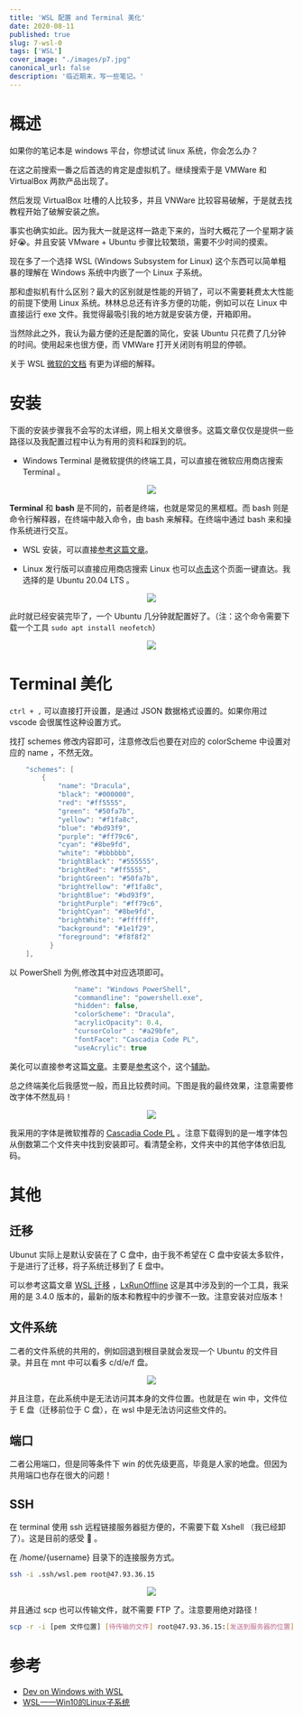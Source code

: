 ```yaml
---
title: 'WSL 配置 and Terminal 美化'
date: 2020-08-11
published: true
slug: 7-wsl-0
tags: ['WSL']
cover_image: "./images/p7.jpg"
canonical_url: false
description: '临近期末，写一些笔记。'
---
```


# 概述

如果你的笔记本是 windows 平台，你想试试 linux 系统，你会怎么办？

在这之前搜索一番之后首选的肯定是虚拟机了。继续搜索于是 VMWare 和 VirtualBox 两款产品出现了。

然后发现 VirtualBox 吐槽的人比较多，并且 VNWare 比较容易破解，于是就去找教程开始了破解安装之旅。

事实也确实如此。因为我大一就是这样一路走下来的，当时大概花了一个星期才装好😭。并且安装 VMware + Ubuntu 步骤比较繁琐，需要不少时间的摸索。

现在多了一个选择 WSL (Windows Subsystem for Linux) 这个东西可以简单粗暴的理解在 Windows 系统中内嵌了一个 Linux 子系统。

那和虚拟机有什么区别？最大的区别就是性能的开销了，可以不需要耗费太大性能的前提下使用 Linux 系统。林林总总还有许多方便的功能，例如可以在 Linux 中直接运行 exe 文件。我觉得最吸引我的地方就是安装方便，开箱即用。

当然除此之外，我认为最方便的还是配置的简化，安装 Ubuntu 只花费了几分钟的时间。使用起来也很方便，而 VMWare 打开关闭则有明显的停顿。

关于 WSL [微软的文档](https://docs.microsoft.com/en-us/windows/wsl/) 有更为详细的解释。

# 安装

下面的安装步骤我不会写的太详细，网上相关文章很多。这篇文章仅仅是提供一些路径以及我配置过程中认为有用的资料和踩到的坑。

* Windows Terminal 是微软提供的终端工具，可以直接在微软应用商店搜索 Terminal 。

<div align="center"><img src="https://gitee.com/weijiew/pic/raw/master/img/20200811220045.png"/></div>


**Terminal** 和 **bash** 是不同的，前者是终端，也就是常见的黑框框。而 bash 则是命令行解释器，在终端中敲入命令，由 bash 来解释。在终端中通过 bash 来和操作系统进行交互。

* WSL 安装，可以直接[参考这篇文章](https://zhuanlan.zhihu.com/p/34885182)。

* Linux 发行版可以直接应用商店搜索 Linux 也可以[点击](https://aka.ms/wslstore)这个页面一键直达。我选择的是 Ubuntu 20.04 LTS 。

<div align="center"><img src="https://gitee.com/weijiew/pic/raw/master/img/20200811220301.png"/></div>

此时就已经安装完毕了，一个 Ubuntu 几分钟就配置好了。（注：这个命令需要下载一个工具 `sudo apt install neofetch`）

<div align="center"><img src="https://gitee.com/weijiew/pic/raw/master/img/20200811222200.png"/></div>

# Terminal 美化

`ctrl + ,` 可以直接打开设置，是通过 JSON 数据格式设置的。如果你用过 vscode 会很属性这种设置方式。

找打 schemes 修改内容即可，注意修改后也要在对应的 colorScheme 中设置对应的 name ，不然无效。

```cpp
    "schemes": [
        {
            "name": "Dracula",
            "black": "#000000",
            "red": "#ff5555",
            "green": "#50fa7b",
            "yellow": "#f1fa8c",
            "blue": "#bd93f9",
            "purple": "#ff79c6",
            "cyan": "#8be9fd",
            "white": "#bbbbbb",
            "brightBlack": "#555555",
            "brightRed": "#ff5555",
            "brightGreen": "#50fa7b",
            "brightYellow": "#f1fa8c",
            "brightBlue": "#bd93f9",
            "brightPurple": "#ff79c6",
            "brightCyan": "#8be9fd",
            "brightWhite": "#ffffff",
            "background": "#1e1f29",
            "foreground": "#f8f8f2"
          }
    ],
```

以 PowerShell 为例,修改其中对应选项即可。

```cpp
                "name": "Windows PowerShell",
                "commandline": "powershell.exe",
                "hidden": false,
                "colorScheme": "Dracula",
                "acrylicOpacity": 0.4,
                "cursorColor" : "#a29bfe",
                "fontFace": "Cascadia Code PL",
                "useAcrylic": true

```

美化可以直接参考这篇[文章](https://dowww.spencerwoo.com/1.2/2-cli/2-1-terminal.html#windows-terminal)。主要是[参考](https://docs.microsoft.com/en-us/windows/terminal/tutorials/powerline-setup)这个，这个[辅助](https://sspai.com/post/52868)。

总之终端美化后我感觉一般，而且比较费时间。下图是我的最终效果，注意需要修改字体不然乱码！

<div align="center"><img src="https://gitee.com/weijiew/pic/raw/master/img/20200811223609.png"/></div>

我采用的字体是微软推荐的 [Cascadia Code PL](https://github.com/microsoft/cascadia-code/releases) 。注意下载得到的是一堆字体包从倒数第二个文件夹中找到安装即可。看清楚全称，文件夹中的其他字体依旧乱码。

# 其他

## 迁移

Ubunut 实际上是默认安装在了 C 盘中，由于我不希望在 C 盘中安装太多软件，于是进行了迁移，将子系统迁移到了 E 盘中。

可以参考这篇文章 [WSL 迁移](https://blog.csdn.net/Jioho_chen/article/details/103988647) ，[LxRunOffline](https://github.com/DDoSolitary/LxRunOffline/releases/download/v3.4.0/LxRunOffline-v3.4.0.zip) 这是其中涉及到的一个工具，我采用的是 3.4.0 版本的，最新的版本和教程中的步骤不一致。注意安装对应版本！

## 文件系统

二者的文件系统的共用的，例如回退到根目录就会发现一个 Ubuntu 的文件目录。并且在 mnt 中可以看多 c/d/e/f 盘。

<div align="center"><img src="https://gitee.com/weijiew/pic/raw/master/img/20200811224815.png"/></div>

并且注意，在此系统中是无法访问其本身的文件位置。也就是在 win 中，文件位于 E 盘（迁移前位于 C 盘），在 wsl 中是无法访问这些文件的。

## 端口

二者公用端口，但是同等条件下 win 的优先级更高，毕竟是人家的地盘。但因为共用端口也存在很大的问题！

## SSH

在 terminal 使用 ssh 远程链接服务器挺方便的，不需要下载 Xshell （我已经卸了）。这是目前的感受 🍢 。

在 /home/{username} 目录下的连接服务方式。

```bash
ssh -i .ssh/wsl.pem root@47.93.36.15
```

<div align="center"><img src="https://gitee.com/weijiew/pic/raw/master/img/20200811225906.png"/></div>

并且通过 scp 也可以传输文件，就不需要 FTP 了。注意要用绝对路径！

```bash
scp -r -i [pem 文件位置] [待传输的文件] root@47.93.36.15:[发送到服务器的位置]
```

# 参考

* [Dev on Windows with WSL](https://dowww.spencerwoo.com/)
* [WSL——Win10的Linux子系统](https://zhuanlan.zhihu.com/p/34885203)